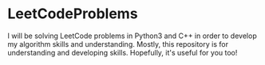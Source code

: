 # LeetCodeProblems
I will be solving LeetCode problems in Python3 and C++ in order to develop my algorithm skills and understanding.
Mostly, this repository is for understanding and developing skills. Hopefully, it's useful for you too!
